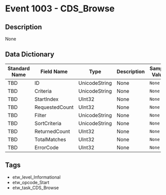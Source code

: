 # Event 1003 - CDS_Browse

## Description
None

## Data Dictionary
|Standard Name|Field Name|Type|Description|Sample Value|
|---|---|---|---|---|
|TBD|ID|UnicodeString|None|`None`|
|TBD|Criteria|UnicodeString|None|`None`|
|TBD|StartIndex|UInt32|None|`None`|
|TBD|RequestedCount|UInt32|None|`None`|
|TBD|Filter|UnicodeString|None|`None`|
|TBD|SortCriteria|UnicodeString|None|`None`|
|TBD|ReturnedCount|UInt32|None|`None`|
|TBD|TotalMatches|UInt32|None|`None`|
|TBD|ErrorCode|UInt32|None|`None`|

## Tags
* etw_level_Informational
* etw_opcode_Start
* etw_task_CDS_Browse